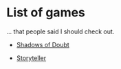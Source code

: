 # List of games

... that people said I should check out.


- [Shadows of Doubt](https://store.steampowered.com/app/986130/Shadows_of_Doubt/)

- [Storyteller](https://help.netflix.com/en/node/131492)

